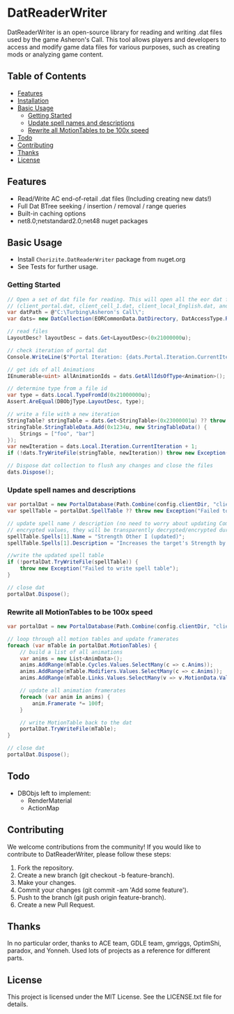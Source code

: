 
# DatReaderWriter

DatReaderWriter is an open-source library for reading and writing .dat files used by the game Asheron's Call. This tool allows players and developers to access and modify game data files for various purposes, such as creating mods or analyzing game content.

## Table of Contents

- [Features](#features)
- [Installation](#installation)
- [Basic Usage](#basic-usage)
	- [Getting Started](#getting-started)
    - [Update spell names and descriptions](#update-spell-names-and-descriptions)
    - [Rewrite all MotionTables to be 100x speed](#rewrite-all-motiontables-to-be-100x-speed)
- [Todo](#todo)
- [Contributing](#contributing)
- [Thanks](#thanks)
- [License](#license)

## Features

- Read/Write AC end-of-retail .dat files (Including creating new dats!)
- Full Dat BTree seeking / insertion / removal / range queries
- Built-in caching options
- net8.0;netstandard2.0;net48 nuget packages

## Basic Usage

- Install `Chorizite.DatReaderWriter` package from nuget.org
- See Tests for further usage.  

### Getting Started
```cs
// Open a set of dat file for reading. This will open all the eor dat files as a single collection.
// (client_portal.dat, client_cell_1.dat, client_local_English.dat, and client_highres.dat)
var datPath = @"C:\Turbing\Asheron's Call\";
var dats= new DatCollection(EORCommonData.DatDirectory, DatAccessType.ReadWrite);

// read files
LayoutDesc? layoutDesc = dats.Get<LayoutDesc>(0x21000000u);

// check iteration of portal dat
Console.WriteLine($"Portal Iteration: {dats.Portal.Iteration.CurrentIteration}");

// get ids of all Animations
IEnumerable<uint> allAnimationIds = dats.GetAllIdsOfType<Animation>();

// determine type from a file id
var type = dats.Local.TypeFromId(0x21000000u);
Assert.AreEqual(DBObjType.LayoutDesc, type);

// write a file with a new iteration
StringTable? stringTable = dats.Get<StringTable>(0x23000001u) ?? throw new Exception("StringTable not found");
stringTable.StringTableData.Add(0x1234u, new StringTableData() {
    Strings = ["foo", "bar"]
});
var newIteration = dats.Local.Iteration.CurrentIteration + 1;
if (!dats.TryWriteFile(stringTable, newIteration)) throw new Exception($"Failed to write StringTable");

// Dispose dat collection to flush any changes and close the files
dats.Dispose();
```

### Update spell names and descriptions
```cs
var portalDat = new PortalDatabase(Path.Combine(config.clientDir, "client_portal.dat"), DatAccessType.ReadWrite);
var spellTable = portalDat.SpellTable ?? throw new Exception("Failed to read spell table");

// update spell name / description (no need to worry about updating Components with newly
// encrypted values, they will be transparently decrypted/encrypted during (un)packing).
spellTable.Spells[1].Name = "Strength Other I (updated)";
spellTable.Spells[1].Description = "Increases the target's Strength by 10 points. (updated)";

//write the updated spell table
if (!portalDat.TryWriteFile(spellTable)) {
    throw new Exception("Failed to write spell table");
}

// close dat
portalDat.Dispose();
```

### Rewrite all MotionTables to be 100x speed
```cs  
var portalDat = new PortalDatabase(Path.Combine(config.clientDir, "client_portal.dat"), DatAccessType.ReadWrite);

// loop through all motion tables and update framerates
foreach (var mTable in portalDat.MotionTables) {
    // build a list of all animations
    var anims = new List<AnimData>();
    anims.AddRange(mTable.Cycles.Values.SelectMany(c => c.Anims));
    anims.AddRange(mTable.Modifiers.Values.SelectMany(c => c.Anims));
    anims.AddRange(mTable.Links.Values.SelectMany(v => v.MotionData.Values.SelectMany(c => c.Anims)));

    // update all animation framerates
    foreach (var anim in anims) {
        anim.Framerate *= 100f;
    }

    // write MotionTable back to the dat
    portalDat.TryWriteFile(mTable);
}

// close dat
portalDat.Dispose();
```

## Todo
- DBObjs left to implement:
    - RenderMaterial
    - ActionMap

## Contributing

We welcome contributions from the community! If you would like to contribute to DatReaderWriter, please follow these steps:

1. Fork the repository.
2. Create a new branch (git checkout -b feature-branch).
3. Make your changes.
4. Commit your changes (git commit -am 'Add some feature').
5. Push to the branch (git push origin feature-branch).
6. Create a new Pull Request.

## Thanks

In no particular order, thanks to ACE team, GDLE team, gmriggs, OptimShi, paradox, and Yonneh. Used lots of projects as a reference for different parts.

## License

This project is licensed under the MIT License. See the LICENSE.txt file for details.
